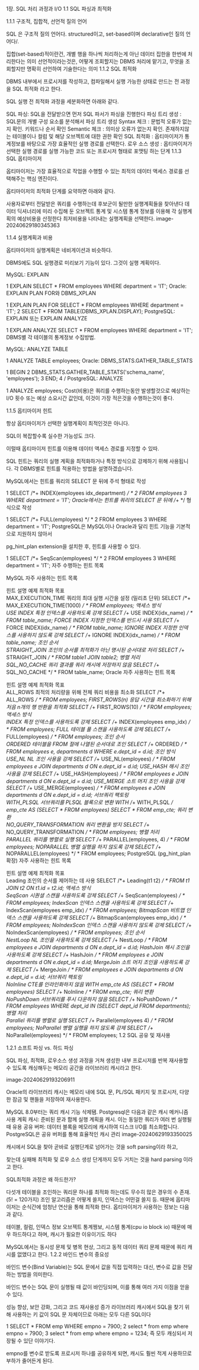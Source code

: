 1장. SQL 처리 과정과 I/O
1.1 SQL 파싱과 최적화

1.1.1 구조적, 집합적, 선언적 질의 언어

SQL 은 구조적 질의 언어다. structured이고, set-based이며 declarative인 질의 언어다/.

집합(set-based)적이란건, 개별 행을 하나씩 처리하는게 아닌 데이터 집한을 한번에 처리한다는 의미 
선언적이라는것은, 어떻게 조회할지는 DBMS 처리에 맡기고, 무엇을 조회할지만 명확히 선언하여 기술한다는 의미
1.1.2 SQL 최적화

DBMS 내부에서 프로시저를 작성하고, 컴파일해서 실행 가능한 상태로 만드는 전 과정을 SQL 최적화 라고 한다.

SQL 실행 전 최적화 과정을 세분화하면 아래와 같다. 

SQL 파싱: SQL을 전달받으면 먼저 SQL 파서가 파싱을 진행한다
파싱 트리 생성 : SQL문의 개별 구성 요소를 분석해서 파싱 트리 생성
Syntax 체크 : 문법적 오류가 없는지 확인. 키워드나 순서 확인 
Semantic 체크 : 의미상 오류가 없는지 확인. 존재하지않는 테이블이나 컬럼 및 해당 오브젝트에 대한 권한 확인
SQL 최적화 : 옵티마이저가 통계정보를 바탕으로 가장 효율적인 실행 경로를 선택한다. 
로우 소스 생성 : 옵티마이저가 선택한 실행 경로를 실행 가능한 코드 또는 프로시저 형태로 포맷팅 하는 단계
1.1.3 SQL 옵티마이저

옵티마이저는 가장 효율적으로 작업을 수행할 수 있는 최적의 데이터 액세스 경로를 선택해주는 핵심 엔진이다.

옵티마이저의 최적화 단계를 요약하면 아래와 같다. 

사용자로부터 전달받은 쿼리를 수행하는데 후보군이 될만한 실행계획들을 찾아낸다
데이터 딕셔너리에 미리 수집해 둔 오브젝트 통계 및 시스템 통계 정보를 이용해 각 실행계획의 예상비용을 산정한다
최저비용을 나타내는 실행계획을 선택한다.
image-20240629180345363

1.1.4 실행계획과 비용

옵티마이저의 실행계획은 네비게이션과 비슷하다.

DBMS에도 SQL 실행경로 미리보기 기능이 있다. 그것이 실행 계획이다.

MySQL: EXPLAIN


1
EXPLAIN SELECT * FROM employees WHERE department = 'IT';
Oracle: EXPLAIN PLAN FOR와 DBMS_XPLAN


1
EXPLAIN PLAN FOR SELECT * FROM employees WHERE department = 'IT';
2
SELECT * FROM TABLE(DBMS_XPLAN.DISPLAY);
PostgreSQL: EXPLAIN 또는 EXPLAIN ANALYZE


1
EXPLAIN ANALYZE SELECT * FROM employees WHERE department = 'IT';
DBMS별 각 테이블의 통계정보 수집방법.

MySQL: ANALYZE TABLE

1
ANALYZE TABLE employees;
Oracle: DBMS_STATS.GATHER_TABLE_STATS

1
BEGIN
2
   DBMS_STATS.GATHER_TABLE_STATS('schema_name', 'employees');
3
END;
4
/
PostgreSQL: ANALYZE

1
ANALYZE employees;
Cost(비용)은 쿼리를 수행하는동안 발생할것으로 예상하는 I/O 횟수 또는 예상 소요시간 값인데, 이것이 가장 적은것을 수행하는것이 좋다.

1.1.5 옵티마이저 힌트

항상 옵티마이저가 선택한 실행계획이 최적인것은 아니다.

SQL이 복잡할수록 실수한 가능성도 크다. 

이럴때 옵티마이저 힌트를 이용해 데이터 액세스 경로를 지정할 수 있따. 

SQL 힌트는 쿼리의 실행 계획을 최적화하거나 특정 방식으로 강제하기 위해 사용됩니다. 각 DBMS별로 힌트를 적용하는 방법을 설명하겠습니다.

MySQL에서는 힌트를 쿼리의 SELECT 문 뒤에 주석 형태로 작성

1
SELECT /*+ INDEX(employees idx_department) */ * 
2
FROM employees 
3
WHERE department = 'IT';
Oracle에서는 힌트를 쿼리의 SELECT 문 뒤에 /*+ */ 형식으로 작성

1
SELECT /*+ FULL(employees) */ * 
2
FROM employees 
3
WHERE department = 'IT';
PostgreSQL은 MySQL이나 Oracle과 달리 힌트 기능을 기본적으로 지원하지 않아서 

pg_hint_plan extension을 설치한 후, 힌트를 사용할 수 있다.


1
SELECT /*+ SeqScan(employees) */ * 
2
FROM employees 
3
WHERE department = 'IT';
자주 수행하는 힌트 목록

MySQL 자주 사용하는 힌트 목록

힌트	설명	예제
최적화 목표		
MAX_EXECUTION_TIME	쿼리의 최대 실행 시간을 설정 (밀리초 단위)	SELECT /*+ MAX_EXECUTION_TIME(1000) */ * FROM employees;
액세스 방식		
USE INDEX	특정 인덱스를 사용하도록 강제	SELECT /*+ USE INDEX(idx_name) */ * FROM table_name;
FORCE INDEX	지정한 인덱스를 반드시 사용	SELECT /*+ FORCE INDEX(idx_name) */ * FROM table_name;
IGNORE INDEX	지정한 인덱스를 사용하지 않도록 강제	SELECT /*+ IGNORE INDEX(idx_name) */ * FROM table_name;
조인 순서		
STRAIGHT_JOIN	조인의 순서를 최적화가 아닌 명시된 순서대로 처리	SELECT /*+ STRAIGHT_JOIN */ * FROM table1 JOIN table2;
병렬 처리		
SQL_NO_CACHE	쿼리 결과를 쿼리 캐시에 저장하지 않음	SELECT /*+ SQL_NO_CACHE */ * FROM table_name;
Oracle 자주 사용하는 힌트 목록

힌트	설명	예제
최적화 목표		
ALL_ROWS	최적의 처리량을 위해 전체 쿼리 비용을 최소화	SELECT /*+ ALL_ROWS */ * FROM employees;
FIRST_ROWS(n)	응답 시간을 최소화하기 위해 처음 n개의 행 반환을 최적화	SELECT /*+ FIRST_ROWS(10) */ * FROM employees;
액세스 방식		
INDEX	특정 인덱스를 사용하도록 강제	SELECT /*+ INDEX(employees emp_idx) */ * FROM employees;
FULL	테이블 풀 스캔을 사용하도록 강제	SELECT /*+ FULL(employees) */ * FROM employees;
조인 순서		
ORDERED	테이블을 FROM 절에 나열된 순서대로 조인	SELECT /*+ ORDERED */ * FROM employees e, departments d WHERE e.dept_id = d.id;
조인 방식		
USE_NL	NL 조인 사용을 강제	SELECT /*+ USE_NL(employees) */ * FROM employees e JOIN departments d ON e.dept_id = d.id;
USE_HASH	해시 조인 사용을 강제	SELECT /*+ USE_HASH(employees) */ * FROM employees e JOIN departments d ON e.dept_id = d.id;
USE_MERGE	소트 머지 조인 사용을 강제	SELECT /*+ USE_MERGE(employees) */ * FROM employees e JOIN departments d ON e.dept_id = d.id;
서브쿼리 팩토링		
WITH_PLSQL	서브쿼리를 PLSQL 블록으로 변환	WITH /*+ WITH_PLSQL */ emp_cte AS (SELECT * FROM employees) SELECT * FROM emp_cte;
쿼리 변환		
NO_QUERY_TRANSFORMATION	쿼리 변환을 방지	SELECT /*+ NO_QUERY_TRANSFORMATION */ * FROM employees;
병렬 처리		
PARALLEL	쿼리를 병렬로 실행	SELECT /*+ PARALLEL(employees, 4) */ * FROM employees;
NOPARALLEL	병렬 실행을 하지 않도록 강제	SELECT /*+ NOPARALLEL(employees) */ * FROM employees;
PostgreSQL (pg_hint_plan 확장) 자주 사용하는 힌트 목록

힌트	설명	예제
최적화 목표		
Leading	조인의 순서를 제어하는 데 사용	SELECT /*+ Leading(t1 t2) */ * FROM t1 JOIN t2 ON t1.id = t2.id;
액세스 방식		
SeqScan	시퀀셜 스캔을 사용하도록 강제	SELECT /*+ SeqScan(employees) */ * FROM employees;
IndexScan	인덱스 스캔을 사용하도록 강제	SELECT /*+ IndexScan(employees emp_idx) */ * FROM employees;
BitmapScan	비트맵 인덱스 스캔을 사용하도록 강제	SELECT /*+ BitmapScan(employees emp_idx) */ * FROM employees;
NoIndexScan	인덱스 스캔을 사용하지 않도록 강제	SELECT /*+ NoIndexScan(employees) */ * FROM employees;
조인 순서		
NestLoop	NL 조인을 사용하도록 강제	SELECT /*+ NestLoop */ * FROM employees e JOIN departments d ON e.dept_id = d.id;
HashJoin	해시 조인을 사용하도록 강제	SELECT /*+ HashJoin */ * FROM employees e JOIN departments d ON e.dept_id = d.id;
MergeJoin	소트 머지 조인을 사용하도록 강제	SELECT /*+ MergeJoin */ * FROM employees e JOIN departments d ON e.dept_id = d.id;
서브쿼리 팩토링		
NoInline	CTE를 인라인화하지 않음	WITH emp_cte AS (SELECT * FROM employees) SELECT /*+ NoInline */ * FROM emp_cte;
쿼리 변환		
NoPushDown	서브쿼리를 푸시 다운하지 않음	SELECT /*+ NoPushDown */ * FROM employees WHERE dept_id IN (SELECT dept_id FROM departments);
병렬 처리		
Parallel	쿼리를 병렬로 실행	SELECT /*+ Parallel(employees 4) */ * FROM employees;
NoParallel	병렬 실행을 하지 않도록 강제	SELECT /*+ NoParallel(employees) */ * FROM employees;
1.2 SQL 공유 및 재사용

1.2.1 소프트 파싱 vs. 하드 파싱

SQL 파싱, 최적화, 로우소스 생성 과정을 거쳐 생성한 내부 프로시저를 반복 재사용할 수 있도록 캐싱해두는 메모리 공간을 라이브러리 캐시라고 한다.

image-20240629193206911

Oracle의 라이브러리 캐시는 메모리 내에 SQL 문, PL/SQL 패키지 및 프로시저, 다양한 잠금 및 핸들을 저장하여 재사용한다. 

MySQL 8.0부터는 쿼리 캐시 기능 삭제됌.
Postgresql은 다음과 같은 캐시 메커니즘 사용
계획 캐시: 준비된 문과 함께 실행 계획을 캐시. 이는 동일한 쿼리가 여러 번 실행될 때 유용
공유 버퍼: 데이터 블록을 메모리에 캐시하여 디스크 I/O를 최소화합니다. PostgreSQL은 공유 버퍼를 통해 효율적인 캐시 관리
image-20240629193350025

캐시에서 SQL을 찾아 곧바로 실행단계로 넘어가는 것을 soft parsing이라 하고,

찾는데 실패해 최적화 및 로우 소스 생성 단게까지 모두 거치는 것을 hard parsing 이라고 한다.

SQL최적화 과정은 왜 하드한가?

다섯개 테이블을 조인하는 쿼리문 하나를 최적화 하는데도 무수히 많은 경우의 수 존재. (5! = 120가지)
조인 알고리즘은 어떻게 쓸지, 인덱스는 어떤걸 쓸지 등.
때문에 옵티마이저는 순식간에 엄청난 연산을 통해 최적화 한다. 옵티마이저가 사용하는 정보는 다음과 같다.

테이블, 컬럼, 인덱스 정보
오브젝트 통계쩡보, 시스템 통계(cpu io block io)
때문에 매우 하드하다고 하며, 캐시가 필요한 이유이기도 하다 

MySQL에서는 동시성 문제 및 병목 현상, 그리고 동적 데이터 쿼리 문제 때문에 쿼리 캐시를 없앴다고 한다.
1.2.2 바인드 변수의 중요성

바인드 변수(Bind Variable)는 SQL 문에서 값을 직접 입력하는 대신, 변수로 값을 전달하는 방법을 의미한다.

바인드 변수는 SQL 문이 실행될 때 값이 바인딩되며, 이를 통해 여러 가지 이점을 얻을 수 있다. 

성능 향상, 보안 강화, 그리고 코드 재사용성 증가
라이브러리 캐시에서 SQL을 찾기 위해 사용하는 키 값이 SQL 문 자체이므로 아래는 모두 다른 SQL이다


1
SELECT * FROM emp WHERE empno = 7900;
2
select * from emp where empno = 7900;
3
select * from emp where empno = 1234;
즉 모두 캐싱되서 저장될 수 있단 이야기다.

empno를 변수로 받도록 프로시저 하나를 공유하게 되면, 캐시도 훨씬 적게 사용하므로 부하가 줄어든게 된다.